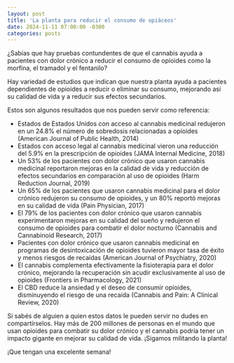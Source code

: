 ```yaml
---
layout: post
title: 'La planta para reducir el consumo de opiáceos'
date: 2024-11-11 07:00:00 -0300
categories: posts
---
```


¿Sabías que hay pruebas contundentes de que el cannabis ayuda a pacientes con dolor crónico a reducir el consumo de opioides como la morfina, el tramadol y el fentanilo?

Hay variedad de estudios que indican que nuestra planta ayuda a pacientes dependientes de opioides a reducir o eliminar su consumo, mejorando así su calidad de vida y a reducir sus efectos secundarios.

Estos son algunos resultados que nos pueden servir como referencia:

- Estados de Estados Unidos con acceso al cannabis medicinal redujeron en un 24.8% el número de sobredosis relacionadas a opioides (American Journal of Public Health, 2014)
- Estados con acceso legal al cannabis medicinal vieron una reducción del 5.9% en la prescripción de opioides (JAMA Internal Medicine, 2018)
- Un 53% de los pacientes con dolor crónico que usaron cannabis medicinal reportaron mejoras en la calidad de vida y reducción de efectos secundarios en comparación al uso de opioides (Harm Reduction Journal, 2019)
- Un 65% de los pacientes que usaron cannabis medicinal para el dolor crónico redujeron su consumo de opioides, y un 80% reportó mejoras en su calidad de vida (Pain Physician, 2017)
- El 79% de los pacientes con dolor crónico que usaron cannabis experimentaron mejoras en su calidad del sueño y redujeron el consumo de opioides para combatir el dolor nocturno (Cannabis and Cannabinoid Research, 2017)
- Pacientes con dolor crónico que usaron cannabis medicinal en programas de desintoxicación de opioides tuvieron mayor tasa de éxito y menos riesgos de recaídas (American Journal of Psychiatry, 2020)
- El cannabis complementa efectivamente la fisioterapia para el dolor crónico, mejorando la recuperación sin acudir exclusivamente al uso de opioides (Frontiers in Pharmacology, 2021)
- El CBD reduce la ansiedad y el deseo de consumir opioides, disminuyendo el riesgo de una recaída (Cannabis and Pain: A Clinical Review, 2020)

Si sabés de alguien a quien estos datos le pueden servir no dudes en compartírselos. Hay más de 200 millones de personas en el mundo que usan opioides para combatir su dolor crónico y el cannabis podría tener un impacto gigante en mejorar su calidad de vida. ¡Sigamos militando la planta!

¡Que tengan una excelente semana!
